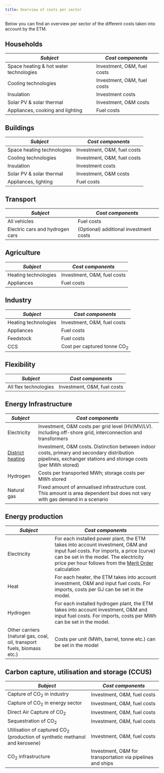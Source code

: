 ```yaml
---
title: Overview of costs per sector
---
```

Below you can find an overview per sector of the different costs taken into account by the ETM.

## Households
|  ***Subject***   | ***Cost components***  |
|---|---|
| Space heating & hot water technologies | Investment, O&M, fuel costs
| Cooling technologies | Investment, O&M, fuel costs
| Insulation | Investment costs
| Solar PV & solar thermal | Investment, O&M costs
| Appliances, cooking and lighting | Fuel costs

## Buildings
|  ***Subject***   | ***Cost components***  |
|---|---|
| Space heating technologies | Investment, O&M, fuel costs
| Cooling technologies | Investment, O&M, fuel costs
| Insulation | Investment costs
| Solar PV & solar thermal | Investment, O&M costs
| Appliances, lighting | Fuel costs

## Transport
|  ***Subject***   | ***Cost components***  |
|---|---|
| All vehicles | Fuel costs
| Electric cars and hydrogen cars | (Optional) additional investment costs

## Agriculture
|  ***Subject***   | ***Cost components***  |
|---|---|
| Heating technologies | Investment, O&M, fuel costs
| Appliances | Fuel costs

## Industry
|  ***Subject***   | ***Cost components***  |
|---|---|
| Heating technologies | Investment, O&M, fuel costs
| Appliances | Fuel costs
| Feedstock | Fuel costs
| CCS | Cost per captured tonne CO<sub>2</sub>

## Flexibility
|  ***Subject***   | ***Cost components***  |
|---|---|
| All flex technologies | Investment, O&M, fuel costs

## Energy Infrastructure
|  ***Subject***   | ***Cost components***  |
|---|---|
| Electricity | Investment, O&M costs per grid level (HV/MV/LV). Including off-shore grid, interconnection and transformers
| [District heating](heat-infrastructure-costs.md) | Investment, O&M costs. Distinction between indoor costs, primary and secondary distribution pipelines, exchanger stations and storage costs (per MWh stored)
| Hydrogen | Costs per transported MWh; storage costs per MWh stored
| Natural gas | Fixed amount of annualised infrastructure cost. This amount is area dependent but does not vary with gas demand in a scenario

## Energy production
|  ***Subject***   | ***Cost components***  |
|---|---|
| Electricity | For each installed power plant, the ETM takes into account investment, O&M and input fuel costs. For imports, a price (curve) can be set in the model. The electricity price per hour follows from the [Merit Order](merit-order.md) calculation
| Heat | For each heater, the ETM takes into account investment, O&M and input fuel costs. For imports, costs per GJ can be set in the model.
| Hydrogen | For each installed hydrogen plant, the ETM takes into account investment, O&M and input fuel costs. For imports, costs per MWh can be set in the model.
| Other carriers (natural gas, coal, oil, transport fuels, biomass etc.) | Costs per unit (MWh, barrel, tonne etc.) can be set in the model

## Carbon capture, utilisation and storage (CCUS)
|  ***Subject***   | ***Cost components***  |
|---|---|
| Capture of CO<sub>2</sub> in industry | Investment, O&M, fuel costs
| Capture of CO<sub>2</sub> in energy sector | Investment, O&M, fuel costs
| Direct Air Capture of CO<sub>2</sub> | Investment, O&M, fuel costs
| Sequestration of CO<sub>2</sub> | Investment, O&M, fuel costs
| Utilisation of captured CO<sub>2</sub> (production of synthetic methanol and kerosene) | Investment, O&M, fuel costs
| CO<sub>2</sub> infrastructure | Investment, O&M for transportation via pipelines and ships


